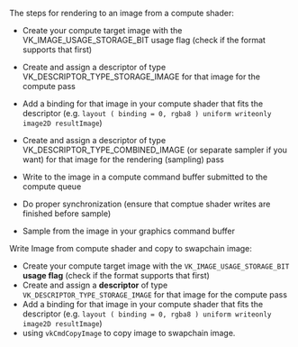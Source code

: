 The steps for rendering to an image from a compute shader:

- Create your compute target image with the VK_IMAGE_USAGE_STORAGE_BIT usage flag (check if the format supports that first)
- Create and assign a descriptor of type VK_DESCRIPTOR_TYPE_STORAGE_IMAGE for that image for the compute pass
- Add a binding for that image in your compute shader that fits the descriptor (e.g. `layout ( binding = 0, rgba8 ) uniform writeonly image2D resultImage`)

- Create and assign a descriptor of type VK_DESCRIPTOR_TYPE_COMBINED_IMAGE (or separate sampler if you want) for that image for the rendering (sampling) pass
- Write to the image in a compute command buffer submitted to the compute queue
- Do proper synchronization (ensure that comptue shader writes are finished before sample)
- Sample from the image in your graphics command buffer



Write Image from compute shader and copy to swapchain image:

- Create your compute target image with the `VK_IMAGE_USAGE_STORAGE_BIT` **usage flag** (check if the format supports that first)
- Create and assign a **descriptor** of type `VK_DESCRIPTOR_TYPE_STORAGE_IMAGE` for that image for the compute pass
- Add a binding for that image in your compute shader that fits the descriptor (e.g. `layout ( binding = 0, rgba8 ) uniform writeonly image2D resultImage`)
- using `vkCmdCopyImage`  to copy image to swapchain image.